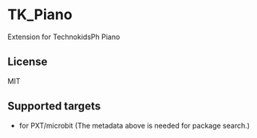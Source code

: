 # TK_Piano

Extension for TechnokidsPh Piano

## License

MIT

## Supported targets

* for PXT/microbit
(The metadata above is needed for package search.)
